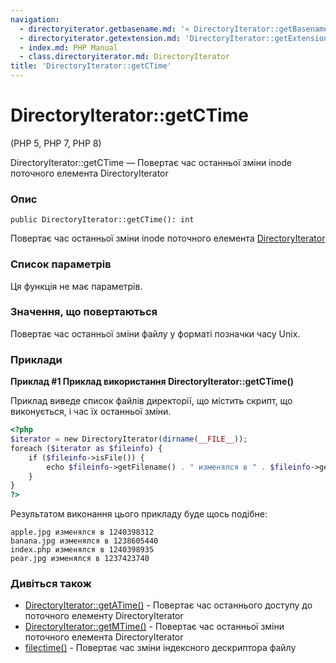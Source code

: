```yaml
---
navigation:
  - directoryiterator.getbasename.md: '« DirectoryIterator::getBasename'
  - directoryiterator.getextension.md: 'DirectoryIterator::getExtension »'
  - index.md: PHP Manual
  - class.directoryiterator.md: DirectoryIterator
title: 'DirectoryIterator::getCTime'
---
```

# DirectoryIterator::getCTime

(PHP 5, PHP 7, PHP 8)

DirectoryIterator::getCTime — Повертає час останньої зміни inode поточного елемента DirectoryIterator

### Опис

```methodsynopsis
public DirectoryIterator::getCTime(): int
```

Повертає час останньої зміни inode поточного елемента [DirectoryIterator](class.directoryiterator.md)

### Список параметрів

Ця функція не має параметрів.

### Значення, що повертаються

Повертає час останньої зміни файлу у форматі позначки часу Unix.

### Приклади

**Приклад #1 Приклад використання **DirectoryIterator::getCTime()****

Приклад виведе список файлів директорії, що містить скрипт, що виконується, і час їх останньої зміни.

```php
<?php
$iterator = new DirectoryIterator(dirname(__FILE__));
foreach ($iterator as $fileinfo) {
    if ($fileinfo->isFile()) {
        echo $fileinfo->getFilename() . " изменялся в " . $fileinfo->getCTime() . "\n";
    }
}
?>
```

Результатом виконання цього прикладу буде щось подібне:

```
apple.jpg изменялся в 1240398312
banana.jpg изменялся в 1238605440
index.php изменялся в 1240398935
pear.jpg изменялся в 1237423740
```

### Дивіться також

-   [DirectoryIterator::getATime()](directoryiterator.getatime.md) - Повертає час останнього доступу до поточного елементу DirectoryIterator
-   [DirectoryIterator::getMTime()](directoryiterator.getmtime.md) - Повертає час останньої зміни поточного елемента DirectoryIterator
-   [filectime()](function.filectime.md) - Повертає час зміни індексного дескриптора файлу
